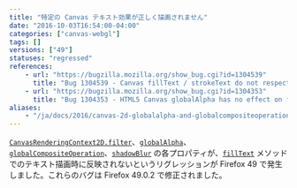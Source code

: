 ```yaml
---
title: "特定の Canvas テキスト効果が正しく描画されません"
date: "2016-10-03T16:54:00-04:00"
categories: ["canvas-webgl"]
tags: []
versions: ["49"]
statuses: "regressed"
references:
    - url: "https://bugzilla.mozilla.org/show_bug.cgi?id=1304539"
      title: "Bug 1304539 - Canvas fillText / strokeText do not respect canvas filters"
    - url: "https://bugzilla.mozilla.org/show_bug.cgi?id=1304353"
      title: "Bug 1304353 - HTML5 Canvas globalAlpha has no effect on fillText in Firefox.49"
aliases:
    - "/ja/docs/2016/canvas-2d-globalalpha-and-globalcompositeoperation-have-no-effect-on-filltext/"
---
```

[`CanvasRenderingContext2D.filter`](https://developer.mozilla.org/ja/docs/Web/API/CanvasRenderingContext2D/filter)、[`globalAlpha`](https://developer.mozilla.org/ja/docs/Web/API/CanvasRenderingContext2D/globalAlpha)、[`globalCompositeOperation`](https://developer.mozilla.org/ja/docs/Web/API/CanvasRenderingContext2D/globalCompositeOperation)、[`shadowBlur`](https://developer.mozilla.org/ja/docs/Web/API/CanvasRenderingContext2D/shadowBlur) の各プロパティが、[`fillText`](https://developer.mozilla.org/ja/docs/Web/API/CanvasRenderingContext2D/fillText) メソッドでのテキスト描画時に反映されないというリグレッションが Firefox 49 で発生しました。これらのバグは Firefox 49.0.2 で修正されました。
